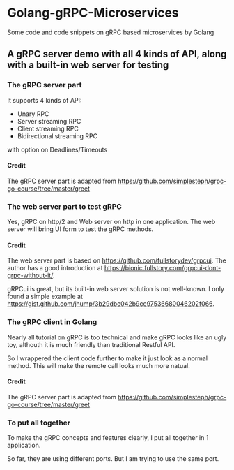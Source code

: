 # Golang-gRPC-Microservices
Some code and code snippets on gRPC based microservices by Golang


## A gRPC server demo with all 4 kinds of API, along with a built-in web server for testing

### The gRPC server part
It supports 4 kinds of API:
* Unary RPC
* Server streaming RPC 
* Client streaming RPC
* Bidirectional streaming RPC

with option on Deadlines/Timeouts

#### Credit
The gRPC server part is adapted from https://github.com/simplesteph/grpc-go-course/tree/master/greet


### The web server part to test gRPC 
Yes, gRPC on http/2 and Web server on http in one application. The web server will bring UI form to test the gRPC methods.

#### Credit
The web server part is based on https://github.com/fullstorydev/grpcui. The author has a good introduction at https://bionic.fullstory.com/grpcui-dont-grpc-without-it/.

gRPCui is great, but its built-in web server solution is not well-known. I only found a simple example at https://gist.github.com/jhump/3b29dbc042b9ce97536680046202f066.


### The gRPC client in Golang
Nearly all tutorial on gRPC is too technical and make gRPC looks like an ugly toy, althouth it is much friendly than traditional Restful API.

So I wrappered the client code further to make it just look as a normal method. This will make the remote call looks much more natual.

#### Credit
The gRPC server part is adapted from https://github.com/simplesteph/grpc-go-course/tree/master/greet

### To put all together
To make the gRPC concepts and features clearly, I put all together in 1 application.

So far, they are using different ports. But I am trying to use the same port. 



 
